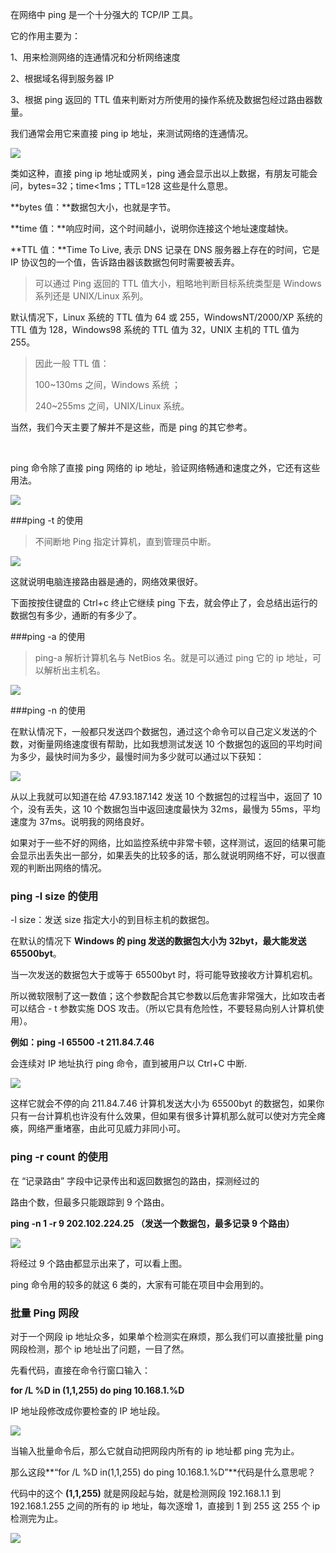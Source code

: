 在网络中 ping 是一个十分强大的 TCP/IP 工具。

它的作用主要为：

1、用来检测网络的连通情况和分析网络速度

2、根据域名得到服务器 IP

3、根据 ping 返回的 TTL 值来判断对方所使用的操作系统及数据包经过路由器数量。

我们通常会用它来直接 ping ip 地址，来测试网络的连通情况。

![](https://upload-images.jianshu.io/upload_images/6943526-07e9352fafb1365c.png?imageMogr2/auto-orient/strip%7CimageView2/2/w/1240)

类如这种，直接 ping ip 地址或网关，ping 通会显示出以上数据，有朋友可能会问，bytes=32；time<1ms；TTL=128 这些是什么意思。


**bytes 值：**数据包大小，也就是字节。

**time 值：**响应时间，这个时间越小，说明你连接这个地址速度越快。

**TTL 值：**Time To Live, 表示 DNS 记录在 DNS 服务器上存在的时间，它是 IP 协议包的一个值，告诉路由器该数据包何时需要被丢弃。

>可以通过 Ping 返回的 TTL 值大小，粗略地判断目标系统类型是 Windows 系列还是 UNIX/Linux 系列。



默认情况下，Linux 系统的 TTL 值为 64 或 255，WindowsNT/2000/XP 系统的 TTL 值为 128，Windows98 系统的 TTL 值为 32，UNIX 主机的 TTL 值为 255。

>因此一般 TTL 值：
>
>100~130ms 之间，Windows 系统 ；
>
>240~255ms 之间，UNIX/Linux 系统。

当然，我们今天主要了解并不是这些，而是 ping 的其它参考。


<br/>


ping 命令除了直接 ping 网络的 ip 地址，验证网络畅通和速度之外，它还有这些用法。

![](https://upload-images.jianshu.io/upload_images/6943526-77eebca89c2a0867.png?imageMogr2/auto-orient/strip%7CimageView2/2/w/1240)

###ping -t 的使用

>不间断地 Ping 指定计算机，直到管理员中断。

![](https://upload-images.jianshu.io/upload_images/6943526-d25486d899c8abdd.png?imageMogr2/auto-orient/strip%7CimageView2/2/w/1240)

这就说明电脑连接路由器是通的，网络效果很好。

下面按按住键盘的 Ctrl+c 终止它继续 ping 下去，就会停止了，会总结出运行的数据包有多少，通断的有多少了。

###ping -a 的使用

>ping-a 解析计算机名与 NetBios 名。就是可以通过 ping 它的 ip 地址，可以解析出主机名。

![](https://upload-images.jianshu.io/upload_images/6943526-3ad5e2de1cc4b3ed.png?imageMogr2/auto-orient/strip%7CimageView2/2/w/1240)

###ping -n 的使用

在默认情况下，一般都只发送四个数据包，通过这个命令可以自己定义发送的个数，对衡量网络速度很有帮助，比如我想测试发送 10 个数据包的返回的平均时间为多少，最快时间为多少，最慢时间为多少就可以通过以下获知：

![](https://upload-images.jianshu.io/upload_images/6943526-88df39ff81258f85.png?imageMogr2/auto-orient/strip%7CimageView2/2/w/1240)


从以上我就可以知道在给 47.93.187.142 发送 10 个数据包的过程当中，返回了 10 个，没有丢失，这 10 个数据包当中返回速度最快为 32ms，最慢为 55ms，平均速度为 37ms。说明我的网络良好。

如果对于一些不好的网络，比如监控系统中非常卡顿，这样测试，返回的结果可能会显示出丢失出一部分，如果丢失的比较多的话，那么就说明网络不好，可以很直观的判断出网络的情况。

### ping -l size 的使用

-l size：发送 size 指定大小的到目标主机的数据包。

在默认的情况下 **Windows 的 ping 发送的数据包大小为 32byt，最大能发送 65500byt**。

当一次发送的数据包大于或等于 65500byt 时，将可能导致接收方计算机宕机。

所以微软限制了这一数值；这个参数配合其它参数以后危害非常强大，比如攻击者可以结合 - t 参数实施 DOS 攻击。（所以它具有危险性，不要轻易向别人计算机使用）。

**例如：ping -l 65500 -t 211.84.7.46**

会连续对 IP 地址执行 ping 命令，直到被用户以 Ctrl+C 中断.

![](https://upload-images.jianshu.io/upload_images/6943526-045a10d52db9088b.png?imageMogr2/auto-orient/strip%7CimageView2/2/w/1240)

这样它就会不停的向 211.84.7.46 计算机发送大小为 65500byt 的数据包，如果你只有一台计算机也许没有什么效果，但如果有很多计算机那么就可以使对方完全瘫痪，网络严重堵塞，由此可见威力非同小可。

### ping -r count 的使用

在 “记录路由” 字段中记录传出和返回数据包的路由，探测经过的

路由个数，但最多只能跟踪到 9 个路由。

**ping -n 1 -r 9 202.102.224.25 （发送一个数据包，最多记录 9 个路由）**

![](https://upload-images.jianshu.io/upload_images/6943526-3010adcd9f59a101.png?imageMogr2/auto-orient/strip%7CimageView2/2/w/1240)


将经过 9 个路由都显示出来了，可以看上图。

ping 命令用的较多的就这 6 类的，大家有可能在项目中会用到的。

### 批量 Ping 网段

对于一个网段 ip 地址众多，如果单个检测实在麻烦，那么我们可以直接批量 ping 网段检测，那个 ip 地址出了问题，一目了然。

先看代码，直接在命令行窗口输入：

**for /L %D in (1,1,255) do ping 10.168.1.%D**

IP 地址段修改成你要检查的 IP 地址段。

![](https://upload-images.jianshu.io/upload_images/6943526-98ca9bc6ed22840c.png?imageMogr2/auto-orient/strip%7CimageView2/2/w/1240)

当输入批量命令后，那么它就自动把网段内所有的 ip 地址都 ping 完为止。

那么这段**“for /L %D in(1,1,255) do ping 10.168.1.%D”**代码是什么意思呢？

代码中的这个 **(1,1,255)** 就是网段起与始，就是检测网段 192.168.1.1 到 192.168.1.255 之间的所有的 ip 地址，每次逐增 1，直接到 1 到 255 这 255 个 ip 检测完为止。

![](https://upload-images.jianshu.io/upload_images/6943526-977ca714a2050349.gif?imageMogr2/auto-orient/strip)

